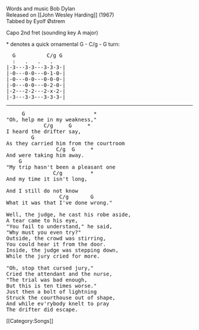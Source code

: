 Words and music Bob Dylan<br>
Released on [[John Wesley Harding]] (1967)<br>
Tabbed by Eyolf Østrem

Capo 2nd fret (sounding key A major)

<nowiki>*</nowiki> denotes a quick ornamental G - C/g - G turn:

<pre class="tab">
  G          C/g G
  :   .   .   .
|-3---3-3---3-3-3-|
|-0---0-0---0-1-0-|
|-0---0-0---0-0-0-|
|-0---0-0---0-2-0-|
|-2---2-2---2-x-2-|
|-3---3-3---3-3-3-|
</pre>

----
<pre class="verse">
     G                      *
"Oh, help me in my weakness,"
            C/g     G     *
I heard the drifter say,
        G
As they carried him from the courtroom
                C/g  G     *
And were taking him away.
    G
"My trip hasn't been a pleasant one
               C/g         *
And my time it isn't long,

And I still do not know
                 C/g       G
What it was that I've done wrong."

Well, the judge, he cast his robe aside,
A tear came to his eye,
"You fail to understand," he said,
"Why must you even try?"
Outside, the crowd was stirring,
You could hear it from the door.
Inside, the judge was stepping down,
While the jury cried for more.

"Oh, stop that cursed jury,"
Cried the attendant and the nurse,
"The trial was bad enough,
But this is ten times worse."
Just then a bolt of lightning
Struck the courthouse out of shape,
And while ev'rybody knelt to pray
The drifter did escape.
</pre>

[[Category:Songs]]